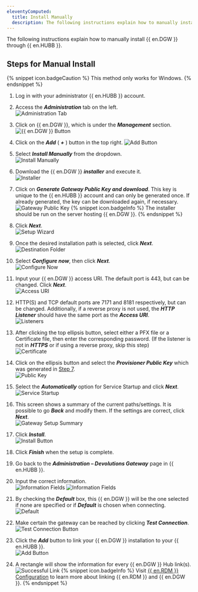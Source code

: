 ```yaml
---
eleventyComputed:
  title: Install Manually
  description: The following instructions explain how to manually install {{ en.DGW }} through {{ en.HUBB }}.
---
```

The following instructions explain how to manually install {{ en.DGW }} through {{ en.HUBB }}.  

## Steps for Manual Install

{% snippet icon.badgeCaution %} 
This method only works for Windows. 
{% endsnippet %}
 
1. Log in with your administrator {{ en.HUBB }} account. 
1. Access the ***Administration*** tab on the left.  
![Administration Tab](/img/en/hub/DGW0020.png)
1. Click on {{ en.DGW }}, which is under the ***Management*** section.  
![{{ en.DGW }} Button](/img/en/hub/DGW0021.png)
1. Click on the ***Add*** ( ***+*** ) button in the top right. 
![Add Button](/img/en/hub/DGW0022.png)
1. Select ***Install Manually*** from the dropdown.  
![Install Manually](/img/en/hub/DGW0023.png)
1. Download the {{ en.DGW }} ***installer*** and execute it.  
![Installer](/img/en/hub/DGW0027.png)
1. <a name="7"></a>Click on ***Generate Gateway Public Key and download***. This key is unique to the {{ en.HUBB }} account and can only be generated once. If already generated, the key can be downloaded again, if necessary.  
![Gateway Public Key](/img/en/hub/DGW0028.png)
{% snippet icon.badgeInfo %} 
The installer should be run on the server hosting {{ en.DGW }}. 
{% endsnippet %}
 
8. Click ***Next***.  
![Setup Wizard](/img/en/hub/DGW0024.png)
1. Once the desired installation path is selected, click ***Next***.  
![Destination Folder](/img/en/hub/DGW0025.png)
1. Select ***Configure now***, then click ***Next***.  
![Configure Now](/img/en/hub/DGW0026.png)
1. Input your {{ en.DGW }} access URI. The default port is 443, but can be changed. Click ***Next***.  
![Access URI](/img/en/hub/DGW0029.png)
1. HTTP(S) and TCP default ports are 7171 and 8181 respectively, but can be changed. Additionally, if a reverse proxy is not used, the ***HTTP Listener*** should have the same port as the ***Access URI***.  
![Listeners](/img/en/hub/DGW0030.png)
1. After clicking the top ellipsis button, select either a PFX file or a Certificate file, then enter the corresponding password. (If the listener is not in ***HTTPS*** or if using a reverse proxy, skip this step)  
![Certificate](/img/en/hub/DGW0031.png)
1. Click on the ellipsis button and select the ***Provisioner Public Key*** which was generated in <a href="#7">Step 7</a>.  
![Public Key](/img/en/hub/DGW0032.png)
1. Select the ***Automatically*** option for Service Startup and click ***Next***.  
![Service Startup](/img/en/hub/DGW0033.png)
1. This screen shows a summary of the current paths/settings. It is possible to go ***Back*** and modify them. If the settings are correct, click ***Next***.  
![Gateway Setup Summary](/img/en/hub/DGW0034.png)
1. Click ***Install***.  
![Install Button](/img/en/hub/DGW0035.png)
1. Click ***Finish*** when the setup is complete. 
1. Go back to the ***Administration – Devolutions Gateway*** page in {{ en.HUBB }}. 
1. Input the correct information.  
![Information Fields](/img/en/hub/DGW0036.png) 
![Information Fields](/img/en/hub/DGW0041.png) 
1. By checking the ***Default*** box, this {{ en.DGW }} will be the one selected if none are specified or if ***Default*** is chosen when connecting.  
![Default](/img/en/hub/DGW0037.png) 
1. Make certain the gateway can be reached by clicking ***Test Connection***.  
![Test Connection Button](/img/en/hub/DGW0038.png) 
1. Click the ***Add*** button to link your {{ en.DGW }} installation to your {{ en.HUBB }}.  
![Add Button](/img/en/hub/DGW0039.png) 
1. A rectangle will show the information for every {{ en.DGW }} Hub link(s).  
![Successful Link](/img/en/hub/DGW0040.png) 
{% snippet icon.badgeInfo %} 
Visit [{{ en.RDM }} Configuration](/hub/dgw/rdm-configuration/) to learn more about linking {{ en.RDM }} and {{ en.DGW }}. 
{% endsnippet %}
